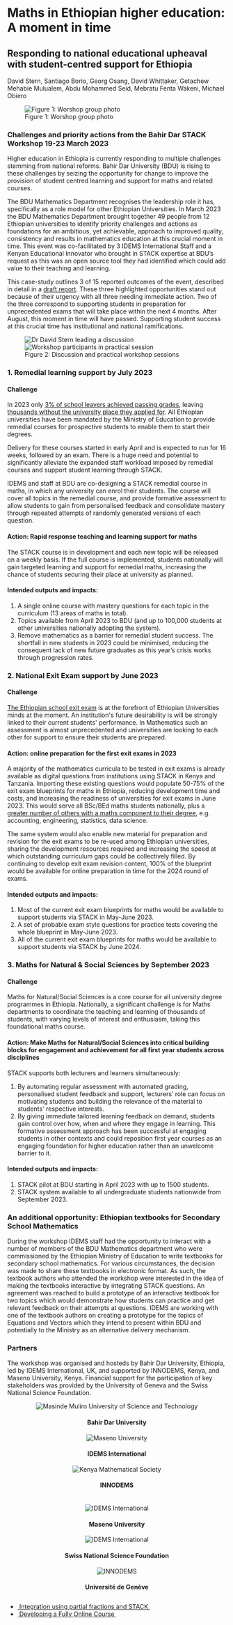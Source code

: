 # Maths in Ethiopian higher education: A moment in time

## Responding to national educational upheaval with student-centred support for Ethiopia

David Stern, Santiago Borio, Georg Osang, David Whittaker, Getachew Mehabie Mulualem, Abdu Mohammed Seid, Mebratu Fenta Wakeni, Michael Obiero

<div class="float-none img-middle">
    <figure class="figure">
        <img class="figure-img img-fluid" src="../Images/bdu_workshop_group.jpg" alt="Figure 1: Worshop group photo">
        <figcaption class="figure-caption">Figure 1: Worshop group photo</figcaption>
    </figure>
</div>

### Challenges and priority actions from the Bahir Dar STACK Workshop 19-23 March 2023

Higher education in Ethiopia is currently responding to multiple challenges stemming from national reforms. Bahir Dar University (BDU) is rising to these challenges by seizing the opportunity for change to improve the provision of student centred learning and support for maths and related courses.

The BDU Mathematics Department recognises the leadership role it has, specifically as a role model for other Ethiopian Universities. In March 2023 the BDU Mathematics Department brought together 49 people from 12 Ethiopian universities to identify priority challenges and actions as foundations for an ambitious, yet achievable, approach to improved quality, consistency and results in mathematics education at this crucial moment in time. This event was co-facilitated  by 3 IDEMS International Staff and a Kenyan Educational Innovator who brought in STACK expertise at BDU’s request as this was an open source tool they had identified which could add value to their teaching and learning.

This case-study outlines 3 of 15 reported outcomes of the event, described in detail in a <a href="https://docs.google.com/document/d/19eZA1ndHAUGAdWQCtb5DfmKohOy3pATabZlovOeJQAU/edit?usp=sharing" target="_blank">draft report</a>. These three highlighted opportunities stand out because of their urgency with all three needing immediate action. Two of the three correspond to supporting students in preparation for unprecedented exams that will take place within the next 4 months. After August, this moment in time will have passed. Supporting student success at this crucial time has institutional and national ramifications.

<div class="float-none img-middle">
    <figure class="figure row">
        <img class="figure-img img-fluid col-6" src="../Images/bdu_workshop_session_1.jpg" alt="Dr David Stern leading a discussion">
        <img class="figure-img img-fluid col-6" src="../Images/bdu_workshop_session_2.jpg" alt="Workshop participants in practical session">
        <figcaption class="figure-caption col-12 text-center">Figure 2: Discussion and practical workshop sessions</figcaption>
    </figure>
</div>


### 1. Remedial learning support by July 2023

#### Challenge

In 2023 only <a href="https://www.thereporterethiopia.com/30474/" target="_blank">3% of school leavers achieved passing grades</a>, leaving <a  href="https://borkena.com/2023/01/29/ethiopias-education-disaster-revealed-in-university-entrance-exam/" target="_blank">thousands without the university place they applied for</a>. All Ethiopian universities have been mandated by the Ministry of Education to provide remedial courses for prospective students to enable them to start their degrees.

Delivery for these courses started in early April and is expected to run for 16 weeks, followed by an exam. There is a huge need and potential to significantly alleviate the expanded staff workload imposed by remedial courses and support student learning through STACK.

IDEMS and staff at BDU are co-designing a STACK remedial course in maths, in which any university can enrol their students. The course will cover all topics in the remedial course, and provide formative assessment to allow students to gain from personalised feedback and consolidate mastery through repeated attempts of randomly generated versions of each question.

#### Action: Rapid response teaching and learning support for maths

The STACK course is in development and each new topic will be released on a weekly basis. If the full course is implemented, students nationally will gain targeted learning and support for remedial maths, increasing the chance of students securing their place at university as planned.

#### Intended outputs and impacts:

1. A single online course with mastery questions for each topic in the curriculum (13 areas of maths in total).
2. Topics available from April 2023 to BDU (and up to 100,000 students at other universities nationally adopting the system).
3. Remove mathematics as a barrier for remedial student success. The shortfall in new students in 2023 could be minimised, reducing the consequent lack of new future graduates as this year’s crisis works through progression rates.

### 2. National Exit Exam support by June 2023

#### Challenge

<a  href="https://ethiopianmonitor.com/2022/12/09/university-exit-exam-set-for-june/" target="_blank">The Ethiopian school exit exam</a> is at the forefront of Ethiopian Universities minds at the moment. An institution's future desirability is will be strongly linked to their current students' performance. In Mathematics such an assessment is almost unprecedented and universities are looking to each other for support to ensure their students are prepared.

#### Action: online preparation for the first exit exams in 2023

A majority of the mathematics curricula to be tested in exit exams is already available as digital questions from institutions using STACK in Kenya and Tanzania. Importing these existing questions would populate 50-75% of the exit exam blueprints for maths in Ethiopia, reducing development time and costs, and increasing the readiness of universities for exit exams in June 2023. This would serve all BSc/BEd maths students nationally, plus a <a href="https://ethiopianstoday.com/2022/12/02/ministry-of-education-to-roll-out-college-exit-exam/" target="_blank">greater number of others with a maths component to their degree</a>, e.g. accounting, engineering, statistics, data science.

The same system would also enable new material for preparation and revision for the exit exams to be re-used among Ethiopian universities, sharing the development resources required and increasing the speed at which outstanding curriculum gaps could be collectively filled. By continuing to develop exit exam revision content, 100% of the blueprint would be available for online preparation in time for the 2024 round of exams.

#### Intended outputs and impacts:

1. Most of the current exit exam blueprints for maths would be available to support students via STACK in May-June 2023.
2. A set of probable exam style questions for practice tests covering the whole blueprint in May-June 2023.
3. All of the current exit exam blueprints for maths would be available to support students via STACK by June 2024.

### 3. Maths for Natural & Social Sciences by September 2023

#### Challenge

Maths for Natural/Social Sciences is a core course for all university degree programmes in Ethiopia.  Nationally, a significant challenge is for Maths departments to coordinate the teaching and learning of thousands of students, with varying levels of interest and enthusiasm, taking this foundational maths course.

#### Action: Make Maths for Natural/Social Sciences into critical building blocks for engagement and achievement for all first year students across disciplines

STACK supports both lecturers and learners simultaneously:

1. By automating regular assessment with automated grading, personalised student feedback and support, lecturers’ role can focus on motivating students and building the relevance of the material to students' respective interests. </li>
2. By giving immediate tailored learning feedback on demand, students gain control over how, when and where they engage in learning. This formative assessment approach has been successful at engaging students in other contexts and could reposition first year courses as an engaging foundation for higher education rather than an unwelcome barrier to it.

#### Intended outputs and impacts:

1. STACK pilot at BDU starting in April 2023 with up to 1500 students.
2. STACK system available to all undergraduate students nationwide from September 2023.

### An additional opportunity: Ethiopian textbooks for Secondary School Mathematics

During the workshop IDEMS staff had the opportunity to interact with a number of members of the BDU Mathematics department who were commissioned by the Ethiopian Ministry of Education to write textbooks for secondary school mathematics. For various circumstances, the decision was made to share these textbooks in electronic format. As such, the textbook authors who attended the workshop were interested in the idea of making the textbooks interactive by integrating STACK questions. An agreement was reached to build a prototype of an interactive textbook for two topics which would demonstrate how students can practice and get relevant feedback on their attempts at questions. IDEMS are working with one of the textbook authors on creating a prototype for the topics of Equations and Vectors which they intend to present within BDU and potentially to the Ministry as an alternative delivery mechanism.

### Partners

The workshop was organised and hosteds by Bahir Dar University, Ethiopia, led by IDEMS International, UK, and supported by INNODEMS, Kenya, and Maseno University, Kenya. Financial support for the participation of key stakeholders was provided by the University of Geneva and the Swiss National Science Foundation.

<div class="container">
   <div class="row">
      <div class="col-md-4">
         <center><img class="img-logo-large" src="../../../img/bdu-logo.jpg" alt="Masinde Muliro University of Science and Technology" /><br>
         <h4>Bahir Dar University</h4></center>
      </div>
      <div class="col-md-4">
         <center><img class="img-logo-large" src="../../../img/idems-logo.png" alt="Maseno University" /><br>
         <h4>IDEMS International</h4></center>
      </div>
      <div class="col-md-4">
         <center><img class="img-logo-large" src="../../../img/innodems-logo.jpg" alt="Kenya Mathematical Society" /><br>
         <h4>INNODEMS</h4></center>
      </div>
   </div>
   <br>
   <div class="row">
      <div class="col-md-4">
         <center><img class="img-logo-large" src="../../../img/maseno-logo.png" alt="IDEMS International" /><br>
         <h4>Maseno University</h4></center>
      </div>
      <div class="col-md-4">
         <center><img class="img-logo-large" src="../../../img/fsn-logo.gif" alt="IDEMS International" /><br>
         <h4>Swiss National Science Foundation</h4></center>
      </div>
      <div class="col-md-4">
         <center><img class="img-logo-large" src="../../../img/geneva-university-logo.png" alt="INNODEMS" /><br>
         <h4>Université de Genève</h4></center>
      </div>
   </div>
</div>


<nav aria-label="...">
  <ul class="pagination pagination-lg justify-content-center" style="margin-top:2em">
	<li class="page-item"><a href="../../2023/Partial_frac_int" class="page-link"><i class="fa fa-arrow-left"></i>&nbsp;Integration using partial fractions and STACK&nbsp;</a></li>
    <li class="page-item"><a href="../../2019/FAC" class="page-link" >&nbsp;Developing a Fully Online Course&nbsp;<i class="fa fa-arrow-right"></i></a></li>
  </ul>
</nav>

